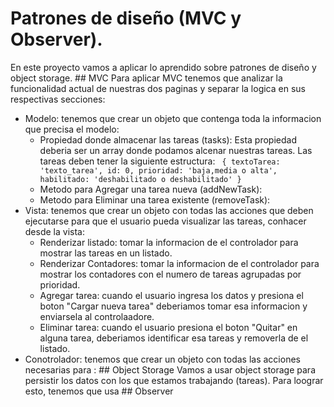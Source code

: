 # Patrones de diseño (MVC y Observer).
En este proyecto vamos a aplicar lo aprendido sobre patrones de diseño y object storage.
## MVC
Para aplicar MVC tenemos que analizar la funcionalidad actual de nuestras dos paginas y separar la logica en sus respectivas secciones:
- Modelo: tenemos que crear un objeto que contenga toda la informacion que precisa el modelo:
    - Propiedad donde almacenar las tareas (tasks): Esta propiedad deberia ser un array donde podamos alcenar nuestras tareas. Las tareas deben tener la siguiente estructura: ```
    {
        textoTarea: 'texto_tarea',
        id: 0,
        prioridad: 'baja,media o alta',
        habilitado: 'deshabilitado o deshabilitado'
    }```
    - Metodo para Agregar una tarea nueva (addNewTask):
    - Metodo para Eliminar una tarea existente (removeTask):
- Vista: tenemos que crear un objeto con todas las acciones que deben ejecutarse para que el usuario pueda visualizar las tareas, conhacer desde la vista:
    - Renderizar listado: tomar la informacion de el controlador para mostrar las tareas en un listado.
    - Renderizar Contadores: tomar la informacion de el controlador para mostrar los contadores con el numero de tareas agrupadas por prioridad.
    - Agregar tarea: cuando el usuario ingresa los datos y presiona el boton "Cargar nueva tarea" deberiamos tomar esa informacion y enviarsela al controlaadore.
    - Eliminar tarea: cuando el usuario presiona el boton "Quitar" en alguna tarea, deberiamos identificar esa tareas y removerla de el listado.
- Conotrolador: tenemos que crear un objeto con todas las acciones necesarias para :
## Object Storage
Vamos a usar object storage para persistir los datos con los que estamos trabajando (tareas).
Para loograr esto, tenemos que usa 
## Observer
